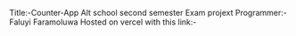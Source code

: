 Title:-Counter-App
Alt school second semester Exam projext
Programmer:- Faluyi Faramoluwa
Hosted on vercel with this link:-
